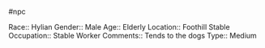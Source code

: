 #npc 

Race:: Hylian
Gender:: Male
Age:: Elderly
Location:: Foothill Stable
Occupation:: Stable Worker
Comments:: Tends to the dogs
Type:: Medium
